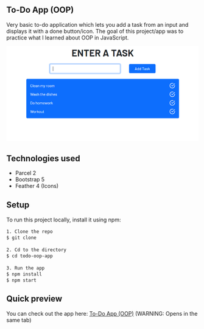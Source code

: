 ## To-Do App (OOP)
Very basic to-do application which lets you add a task from an input and displays it with a done button/icon. The goal of this project/app was to practice what I learned about OOP in JavaScript.

![To-Do App](./src/img/app-preview.PNG)

## Technologies used
- Parcel 2
- Bootstrap 5
- Feather 4 (Icons)

## Setup 
To run this project locally, install it using npm:

```
1. Clone the repo
$ git clone 

2. Cd to the directory
$ cd todo-oop-app

3. Run the app
$ npm install
$ npm start
```

## Quick preview
You can check out the app here:
<a href="https://oop-todo.netlify.app" target="_blank">To-Do App (OOP)</a> 
(WARNING: Opens in the same tab)
